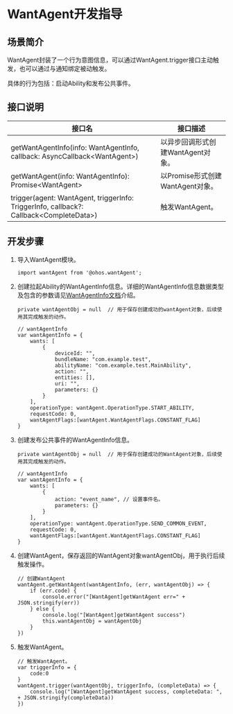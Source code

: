 # WantAgent开发指导
## 场景简介
WantAgent封装了一个行为意图信息，可以通过WantAgent.trigger接口主动触发，也可以通过与通知绑定被动触发。

具体的行为包括：启动Ability和发布公共事件。

## 接口说明
| 接口名                                                                                          | 接口描述 |
| ---------------------------------------------------------------------------------------------- | ----------- |
| getWantAgentInfo(info: WantAgentInfo, callback: AsyncCallback\<WantAgent\>) | 以异步回调形式创建WantAgent对象。 |
| getWantAgent(info: WantAgentInfo): Promise\<WantAgent\> | 以Promise形式创建WantAgent对象。 |
| trigger(agent: WantAgent, triggerInfo: TriggerInfo, callback?: Callback\<CompleteData\>) | 触发WantAgent。 |

## 开发步骤
1. 导入WantAgent模块。

   ```
   import wantAgent from '@ohos.wantAgent';
   ```
   
2. 创建拉起Ability的WantAgentInfo信息。详细的WantAgentInfo信息数据类型及包含的参数请见[WantAgentInfo文档](../reference/apis/js-apis-wantAgent.md#wantagentinfo)介绍。

   ```
   private wantAgentObj = null	// 用于保存创建成功的wantAgent对象，后续使用其完成触发的动作。
   
   // wantAgentInfo
   var wantAgentInfo = {
       wants: [
           {
               deviceId: "",
               bundleName: "com.example.test",
               abilityName: "com.example.test.MainAbility",
               action: "",
               entities: [],
               uri: "",
               parameters: {}
           }
       ],
       operationType: wantAgent.OperationType.START_ABILITY,
       requestCode: 0,
       wantAgentFlags:[wantAgent.WantAgentFlags.CONSTANT_FLAG]
   }
   ```

3. 创建发布公共事件的WantAgentInfo信息。

   ```
   private wantAgentObj = null	// 用于保存创建成功的WantAgent对象，后续使用其完成触发的动作。
   
   // wantAgentInfo
   var wantAgentInfo = {
       wants: [
           {
               action: "event_name", // 设置事件名。
               parameters: {}
           }
       ],
       operationType: wantAgent.OperationType.SEND_COMMON_EVENT,
       requestCode: 0,
       wantAgentFlags:[wantAgent.WantAgentFlags.CONSTANT_FLAG]
   }
   ```

4. 创建WantAgent，保存返回的WantAgent对象wantAgentObj，用于执行后续触发操作。

   ```
   // 创建WantAgent
   wantAgent.getWantAgent(wantAgentInfo, (err, wantAgentObj) => {
       if (err.code) {
           console.error("[WantAgent]getWantAgent err=" + JSON.stringify(err))
       } else {
           console.log("[WantAgent]getWantAgent success")
           this.wantAgentObj = wantAgentObj
       }
   })
   ```

5. 触发WantAgent。

   ```
   // 触发WantAgent。
   var triggerInfo = {
       code:0
   }
   wantAgent.trigger(wantAgentObj, triggerInfo, (completeData) => {
       console.log("[WantAgent]getWantAgent success, completeData: ",  + JSON.stringify(completeData))
   })
   ```
